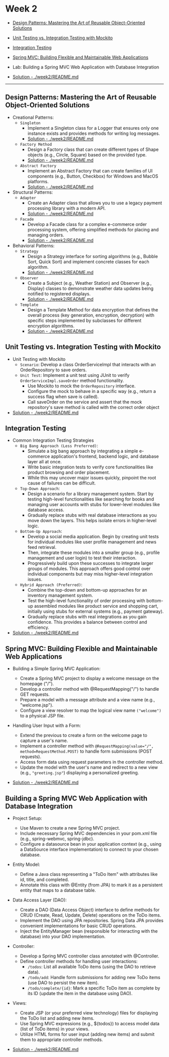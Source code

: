 # Week 2
- [Design Patterns: Mastering the Art of Reusable Object-Oriented Solutions](#design-patterns-mastering-the-art-of-reusable-object-oriented-solutions)
- [Unit Testing vs. Integration Testing with Mockito](#unit-testing-vs-integration-testing-with-mockito)
- [Integration Testing](#integration-testing)
- [Spring MVC: Building Flexible and Maintainable Web Applications](#spring-mvc-building-flexible-and-maintainable-web-applications)
- Lab: Building a Spring MVC Web Application with Database Integration

- [Solution - ./week2/README.md ](./week2/README.md)

---

## Design Patterns: Mastering the Art of Reusable Object-Oriented Solutions 
- Creational Patterns:
    - `Singleton`
        - Implement a Singleton class for a Logger that ensures only one instance exists and provides methods for writing log messages.
        - [Solution - ./week2/README.md ](./week2/README.md)
    - `Factory Method`
        - Design a Factory class that can create different types of Shape objects (e.g., Circle, Square) based on the provided type.
        - [Solution - ./week2/README.md ](./week2/README.md)
    - `Abstract Factory`
        - Implement an Abstract Factory that can create families of UI components (e.g., Button, Checkbox) for Windows and MacOS platforms.
        - [Solution - ./week2/README.md ](./week2/README.md)
- Structural Patterns:
    - `Adapter`
        - Create an Adapter class that allows you to use a legacy payment processing library with a modern API.
        - [Solution - ./week2/README.md ](./week2/README.md)
    - `Facade`
        - Develop a Facade class for a complex e-commerce order processing system, offering simplified methods for placing and managing orders.
        - [Solution - ./week2/README.md ](./week2/README.md)
- Behavioral Patterns:
    - `Strategy`
        - Design a Strategy interface for sorting algorithms (e.g., Bubble Sort, Quick Sort) and implement concrete classes for each algorithm.
        - [Solution - ./week2/README.md ](./week2/README.md)
    - `Observer`
        - Create a Subject (e.g., Weather Station) and Observer (e.g., Display) classes to demonstrate weather data updates being notified to registered displays.
        - [Solution - ./week2/README.md ](./week2/README.md)
    - `Template`
        - Design a Template Method for data encryption that defines the overall process (key generation, encryption, decryption) with specific steps implemented by subclasses for different encryption algorithms.
        - [Solution - ./week2/README.md ](./week2/README.md)


## Unit Testing vs. Integration Testing with Mockito
-  Unit Testing with Mockito
    - `Scenario`: Develop a class OrderServiceImpl that interacts with an OrderRepository to save orders.
    - `Unit Test`: Implement a unit test using JUnit to verify `OrderServiceImpl.saveOrder` method functionality.
        - Use Mockito to mock the `OrderRepository` interface.
        - Configure the mock to behave in a specific way (e.g., return a success flag when save is called).
        - Call saveOrder on the service and assert that the mock repository's save method is called with the correct order object
- [Solution - ./week2/README.md ](./week2/README.md)


## Integration Testing
- Common Integration Testing Strategies
    - `Big Bang Approach (Less Preferred)`:
        - Simulate a big bang approach by integrating a simple e-commerce application's frontend, backend logic, and database layer all at once. 
        - Write basic integration tests to verify core functionalities like product browsing and order placement. 
        - While this may uncover major issues quickly, pinpoint the root cause of failures can be difficult.
    - `Top-Down Approach`:
        - Design a scenario for a library management system. Start by testing high-level functionalities like searching for books and managing user accounts with stubs for lower-level modules like database access. 
        - Gradually replace stubs with real database interactions as you move down the layers. This helps isolate errors in higher-level logic.
    - `Bottom-Up Approach`:
        - Develop a social media application. Begin by creating unit tests for individual modules like user profile management and news feed retrieval. 
        - Then, integrate these modules into a smaller group (e.g., profile management and user login) to test their interaction.
        - Progressively build upon these successes to integrate larger groups of modules. This approach offers good control over individual components but may miss higher-level integration issues.
    - `Hybrid Approach (Preferred)`:
        - Combine the top-down and bottom-up approaches for an inventory management system.
        - Test the high-level functionality of order processing with bottom-up assembled modules like product service and shopping cart, initially using stubs for external systems (e.g., payment gateway).
        - Gradually replace stubs with real integrations as you gain confidence. This provides a balance between control and efficiency.
- [Solution - ./week2/README.md ](./week2/README.md)

## Spring MVC: Building Flexible and Maintainable Web Applications
- Building a Simple Spring MVC Application:
    - Create a Spring MVC project to display a welcome message on the homepage ("/").
    - Develop a controller method with @RequestMapping("/") to handle GET requests.
    - Prepare a model with a message attribute and a view name (e.g., "welcome.jsp").
    - Configure a view resolver to map the logical view name `("welcome")` to a physical JSP file.
- Handling User Input with a Form:
    - Extend the previous to create a form on the welcome page to capture a user's name.
    - Implement a controller method with `@RequestMapping(value="/", method=RequestMethod.POST)` to handle form submissions (POST requests).
    - Access form data using request parameters in the controller method.
    - Update the model with the user's name and redirect to a new view (e.g., `"greeting.jsp"`) displaying a personalized greeting.

- [Solution - ./week2/README.md ](./week2/README.md)

## Building a Spring MVC Web Application with Database Integration
- Project Setup:
    - Use Maven to create a new Spring MVC project.
    - Include necessary Spring MVC dependencies in your pom.xml file (e.g., spring-webmvc, spring-jdbc).
    - Configure a datasource bean in your application context (e.g., using a DataSource interface implementation) to connect to your chosen database.
- Entity Model:
    - Define a Java class representing a "ToDo Item" with attributes like id, title, and completed.
    - Annotate this class with @Entity (from JPA) to mark it as a persistent entity that maps to a database table.
- Data Access Layer (DAO):
    - Create a DAO (Data Access Object) interface to define methods for CRUD (Create, Read, Update, Delete) operations on the ToDo items.
    - Implement the DAO using JPA repositories. Spring Data JPA provides convenient implementations for basic CRUD operations.
    - Inject the EntityManager bean (responsible for interacting with the database) into your DAO implementation.
- Controller:
    - Develop a Spring MVC controller class annotated with @Controller.
    - Define controller methods for handling user interactions:
        - `/todos`: List all available ToDo items (using the DAO to retrieve data).
        - `/todo/add`: Handle form submissions for adding new ToDo items (use DAO to persist the new item).
        - `/todo/complete/{id}`: Mark a specific ToDo item as complete by its ID (update the item in the database using DAO).
- Views:
    - Create JSP (or your preferred view technology) files for displaying the ToDo list and adding new items.
    - Use Spring MVC expressions (e.g., ${todos}) to access model data (list of ToDo items) in your views.
    - Utilize HTML forms for user input (adding new items) and submit them to appropriate controller methods.
    
- [Solution - ./week2/README.md](./week2/README.md)



